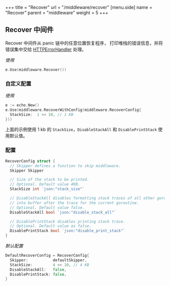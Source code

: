 +++
title = "Recover"
url = "/middleware/recover"
[menu.side]
  name = "Recover"
  parent = "middleware"
  weight = 5
+++

## Recover 中间件

Recover 中间件从 panic 链中的任意位置恢复程序， 打印堆栈的错误信息，并将错误集中交给 
[HTTPErrorHandler](https://echo.labstack.com/guide/customization#http-error-handler) 处理。

*使用*

```go
e.Use(middleware.Recover())
```

### 自定义配置

*使用*

```go
e := echo.New()
e.Use(middleware.RecoverWithConfig(middleware.RecoverConfig{
  StackSize:  1 << 10, // 1 KB
}))
```

上面的示例使用 1 kb 的 `StackSize`，`DisableStackAll` 和 `DisablePrintStack` 使用默认值。

### 配置

```go
RecoverConfig struct {
  // Skipper defines a function to skip middleware.
  Skipper Skipper

  // Size of the stack to be printed.
  // Optional. Default value 4KB.
  StackSize int `json:"stack_size"`

  // DisableStackAll disables formatting stack traces of all other goroutines
  // into buffer after the trace for the current goroutine.
  // Optional. Default value false.
  DisableStackAll bool `json:"disable_stack_all"`

  // DisablePrintStack disables printing stack trace.
  // Optional. Default value as false.
  DisablePrintStack bool `json:"disable_print_stack"`
}
```

*默认配置*

```go
DefaultRecoverConfig = RecoverConfig{
  Skipper:           defaultSkipper,
  StackSize:         4 << 10, // 4 KB
  DisableStackAll:   false,
  DisablePrintStack: false,
}
```

